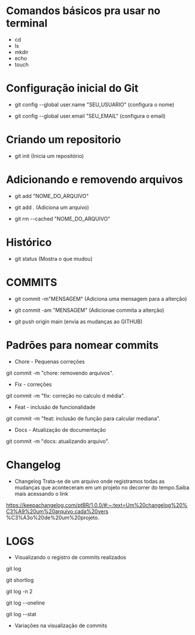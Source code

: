 # Comandos básicos pra usar no terminal

- cd 
- ls
- mkdir
- echo 
- touch

# Configuração inicial do Git

- git config --global user.name "SEU_USUARIO"
(configura o nome)

- git config --global user.email "SEU_EMAIL"
(configura o email)


# Criando um repositorio

- git init
(Inicia um repositório)

# Adicionando e removendo arquivos

- git add "NOME_DO_ARQUIVO"
- git add . 
(Adiciona um arquivo)

- git rm --cached "NOME_DO_ARQUIVO"

# Histórico
- git status
(Mostra o que mudou)

# COMMITS 
- git commit -m"MENSAGEM"
(Adiciona uma mensagem para a alterção)

- git commit -am "MENSAGEM"
(Adicionae commita a alterção)

- git push origin main 
(envia as mudanças ao GITHUB)

# Padrões para nomear commits 

- Chore - Pequenas correções

git commit -m "chore: removendo arquivos".

- Fix - correções

git commit -m "fix: correção no calculo d média".

- Feat - inclusão de funcionalidade 

git commit -m "feat: inclusão de função para calcular mediana".

- Docs - Atualização de documentação 

git commit -m "docs: atualizando arquivo".

# Changelog

- Changelog Trata-se de um arquivo onde registramos todas as mudanças que aconteceram em um projeto no decorrer do tempo.Saiba mais acessando o link

https://keepachangelog.com/ptBR/1.0.0/#:~:text=Um%20changelog%20%C3%A9%20um%20arquivo,cada%20vers %C3%A3o%20de%20um%20projeto.

# LOGS 

- Visualizando o registro de commits realizados 

git log 

git shortlog

git log -n 2

git log --oneline 

git log --stat

- Variações na visualização de commits 
